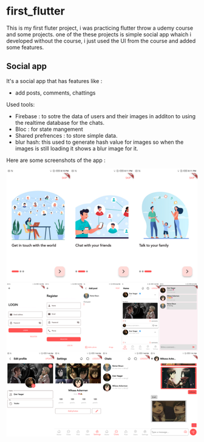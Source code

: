 # first_flutter

This is my first fluter project, i was practicing flutter throw a udemy course and some projects.
one of the these projects is simple social app whaich i developed without the course, i just used the UI from the course and added some features.
## Social app

It's a social app that has features like : 
 - add posts, comments, chattings

Used tools: 
 - Firebase : to sotre the data of users and their images in additon to using the realtime database for the chats.
 - Bloc : for state mangement
 - Shared prefrences : to store simple data.
 - blur hash: this used to generate hash value for images so when the images is still loading it shows a blur image for it.

Here are some screenshots of the app : 

<img src="screen_shots/1.png">
<img src="screen_shots/2.png" >
<img src="screen_shots/3.png" >



